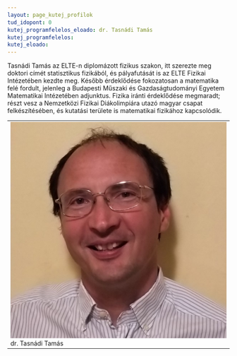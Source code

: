 ```yaml
---
layout: page_kutej_profilok
tud_idopont: 0
kutej_programfelelos_eloado: dr. Tasnádi Tamás
kutej_programfelelos: 
kutej_eloado:
---
```

Tasnádi Tamás az ELTE-n diplomázott fizikus szakon, itt szerezte meg doktori címét statisztikus fizikából, és pályafutását is az ELTE Fizikai Intézetében kezdte meg. Később érdeklődése fokozatosan a matematika felé fordult, jelenleg a Budapesti Műszaki és Gazdaságtudományi Egyetem Matematikai Intézetében adjunktus. Fizika iránti érdeklődése megmaradt; részt vesz a Nemzetközi Fizikai Diákolimpiára utazó magyar csapat felkészítésében, és kutatási területe is matematikai fizikához kapcsolódik.




 <table class="picture">
<tr>
<td>

<div class="gallery">
    <img src="images/tasnadi_tamas.jpg" max-width="250" max-height="200">
  <div class="desc">dr. Tasnádi Tamás</div>
</div>

</td>
</tr>
</table>